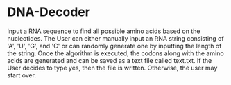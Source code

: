 # DNA-Decoder
Input a RNA sequence to find all possible amino acids based on the nucleotides. 
The User can either manually input an RNA string consisting of 'A', 'U', 'G', and 'C' or can randomly generate one by inputting the length of the string.
Once the algorithm is executed, the codons along with the amino acids are generated and can be saved as a text file called text.txt. If the 
User decides to type yes, then the file is written. Otherwise, the user may start over. 
